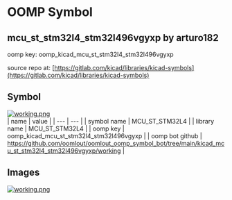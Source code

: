 # OOMP Symbol  
## mcu_st_stm32l4_stm32l496vgyxp  by arturo182  
  
oomp key: oomp_kicad_mcu_st_stm32l4_stm32l496vgyxp  
  
source repo at: [https://gitlab.com/kicad/libraries/kicad-symbols](https://gitlab.com/kicad/libraries/kicad-symbols)  
## Symbol  
  
[![working.png](working_600.png)](working.png)  
| name | value | 
| --- | --- | 
| symbol name | MCU_ST_STM32L4 | 
| library name | MCU_ST_STM32L4 | 
| oomp key | oomp_kicad_mcu_st_stm32l4_stm32l496vgyxp | 
| oomp bot github | https://github.com/oomlout/oomlout_oomp_symbol_bot/tree/main/kicad_mcu_st_stm32l4_stm32l496vgyxp/working | 
## Images  
  
[![working.png](working_140.png)](working.png)  

